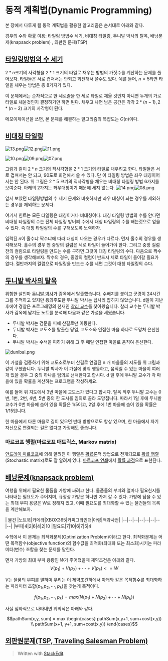#  동적 계획법(Dynamic Programming)

본 장에서 다루게 될 동적 계획법을 활용한 알고리즘은 순서대로 아래와 같다.

경우의 수와 확률 이용: 타일링 방법수 세기, 비대칭 타일링, 두니발 박사의 탈옥, 배낭문제(knapsack problem)
, 외판원 문제(TSP)


## [타일링방법의 수 세기](https://algospot.com/judge/problem/read/TILING2)

$2*n$크기의 사각형을 $2*1$ 크기의 타일로 채우는 방법의 가짓수를 계산하는 문제를 풀어보자. 타일들은 서로 겹쳐서는 안되고 회전해서 쓸수도 있다. 예를 들어, $n=5$라면 타일을 채우는 방법은 총 8가지가 있다. 

이 문제에서는 순차적으로 한 세로줄을 한 세로 타일로 채울 것인지 아니면 두개의 가로 타일로 채울것인지 결정하기만 하면 된다. 채우고 나면 남은 공간은 각각 $2*(n-1), 2*(n-2)$ 크기의 사각형이 된다. 

메모이제이션을 쓰면, 본 문제를 해결하는 알고리즘의 복잡도는 $O(n)$이다.

## [비대칭 타일링](https://algospot.com/judge/problem/read/ASYMTILING)

![13.png](http://algospot.com/media/judge-attachments/99b44b86e82ea246a21867a6970aedfb/13.png)![12.png](http://algospot.com/media/judge-attachments/eabd9fdeb757541289354b1dde1357f0/12.png)![11.png](http://algospot.com/media/judge-attachments/56f26d8f5217e108489083aa594fca16/11.png)

![10.png](http://algospot.com/media/judge-attachments/b60ba1f71aaa61dde733d5088c75b82b/10.png)![09.png](http://algospot.com/media/judge-attachments/03beebe7a6a34a588d0742a71e6d63e4/09.png)![07.png](http://algospot.com/media/judge-attachments/71701ba4f30e767b1894c86b216a5daa/07.png)

그림과 같이 $2 * n$ 크기의 직사각형을 2 * 1 크기의 타일로 채우려고  한다. 타일들은 서로 겹쳐서는 안 되고, 90도로 회전해서 쓸 수 있다. 단 이 타일링 방법은 좌우 대칭이어서는 안 된다. 위 그림은 2 * 5 크기의 직사각형을 채우는 비대칭 타일링 방법 6가지를 보여준다. 아래의  2가지는 좌우대칭이기 때문에 세지 않는다.
![14.png](http://algospot.com/media/judge-attachments/25c64a7a37ecfc8c5b2691d24c237510/14.png)![08.png](http://algospot.com/media/judge-attachments/c9dec0372bcc0b198a30305af57364fa/08.png)

앞서 보았던 타일링방법의 수 세기 문제와 비슷하지만 좌우 대칭이 되는 경우를 제외하는 경우를 제외하는 문제다. 

여기서 힌트는 모든 타일링은 대칭이거나 비대칭이다. 대칭 타일링 방법의 수를 안다면 비대칭 타일링의 수는 전체 타일링 방버븨 수에서 대칭 타일링의 수를 빼는것으로 얻을 수 있다. 즉 대칭 타일링의 수를 구해보도록 노력하자. 

입력된 $n$이 홀수냐 짝수냐에 따라 대칭이 나오는 경우가 다르다. 
먼저 홀수의 경우를 생각해보자. 홀수의 경우 맨 중앙의 컬럼은 세로 타일이 들어가야 한다. 그리고 중앙 컬럼 전의 컬럼으로 타일링을 만드는 수를 구하면 그것이 대칭 타일링의 수다. 
다음으로 짝수의 경우를 생각해보자. 짝수의 경우, 중앙의 컬럼이 반드시 세로 타일이 들어갈 필요가 없다. 절반까지의 컬럼으로 타일링을 만드는 수를 세면 그것이 대칭 타일링의 수다. 

## [두니발 박사의 탈옥](https://algospot.com/judge/problem/read/NUMB3RS)

위험한 살인마  [두니발 박사](http://ko.wikipedia.org/wiki/%ED%95%9C%EB%8B%88%EB%B0%9C_%EB%A0%89%ED%84%B0)가 감옥에서 탈출했습니다. 수배지를 붙이고 군경이 24시간 그를 추적하고 있지만 용의주도한 두니발 박사는 쉽사리 잡히지 않았습니다. d일이 지난 후에야 경찰은 프로그래밍의 천재인  [찰리 교수](http://ko.wikipedia.org/wiki/%EB%84%98%EB%B2%84%EC%8A%A4_(%EB%93%9C%EB%9D%BC%EB%A7%88))를 찾아왔습니다. 찰리 교수는 두니발 박사가 감옥에 남겨둔 노트를 분석해 다음과 같은 가설을 세웠습니다.

-   두니발 박사는 검문을 피해 산길로만 이동한다.
-   두니발 박사는 교도소를 탈출한 당일, 교도소와 인접한 마을 하나로 도망쳐 은신한다.
-   두니발 박사는 수색을 피하기 위해 그 후 매일 인접한 마을로 움직여 은신한다.

![dunibal.png](http://algospot.com/media/judge-attachments/298903b8a37b6938ae6915ce1cab80fd/dunibal.png)

이 가설을 검증하기 위해 교도소로부터 산길로 연결된 n 개 마을들의 지도를 위 그림과 같이 구했습니다. 두니발 박사가 이 가설에 맞춰 행동하고, 움직일 수 있는 마을이 여러 개 있을 경우 그 중의 하나를 임의로 선택한다고 합시다. d 일 후에 두니발 교수가 각 마을에 있을 확률을 계산하는 프로그램을 작성하세요.

예를 들어 위 지도에서 3번 마을에 교도소가 있다고 합시다. 탈옥 직후 두니발 교수는 0번, 1번, 2번, 4번, 5번 중의 한 도시를 임의로 골라 도망칩니다. 따라서 1일 후에 두니발 교수가 0번 마을에 숨어 있을 확률은 1/5이고, 2일 후에 1번 마을에 숨어 있을 확률은 1/15입니다.

한 마을에서 다른 마을로 길이 있으면 반대 방향으로도 항상 있으며, 한 마을에서 자기 자신으로 연결되는 길은 없다고 가정해도 좋습니다.

### 마르코프 행렬(마르코프 매트릭스, Markov matrix)

[안드레이 마르코프](https://ko.wikipedia.org/wiki/%EC%95%88%EB%93%9C%EB%A0%88%EC%9D%B4_%EB%A7%88%EB%A5%B4%EC%BD%94%ED%94%84 "안드레이 마르코프")에 의해 알려진 이 행렬은  [확률론](https://ko.wikipedia.org/wiki/%ED%99%95%EB%A5%A0%EB%A1%A0 "확률론")적 방법으로 전개되므로  [확률 행렬](https://ko.wikipedia.org/w/index.php?title=%ED%99%95%EB%A5%A0_%ED%96%89%EB%A0%AC&action=edit&redlink=1 "확률 행렬 (없는 문서)")(Stochastic matrix)로도 잘 알려져 있다.  [마르코프 연쇄](https://ko.wikipedia.org/wiki/%EB%A7%88%EB%A5%B4%EC%BD%94%ED%94%84_%EC%97%B0%EC%87%84 "마르코프 연쇄")에서  [확률 과정](https://ko.wikipedia.org/wiki/%ED%99%95%EB%A5%A0_%EA%B3%BC%EC%A0%95 "확률 과정")으로 표현된다.


## [배낭문제(knapsack problem)](https://algospot.com/judge/problem/read/PACKING)

여행을 위해서 필요한 물품을 가방에 싸려고 한다. 물품들의 부피와 얼마나 필요한지를 나타내는 필요도가 주어지며, 규정상 가방은 하나만 가져 갈 수 있다. 가방에 담을 수 있는 최대 부피 용량은 W로 정해져 있고, 이때 필요도를 최대화할 수 있는 물건들의 목록을 계산해보자. 

| 물건 |노트북|카메라|XBOX365|커피그라인더|아령|백과사전|
|--|--|--|--|--|--|--|--|
|부피|4|2|6|4|2|10
|필요도|7|10|6|7|5|4

수학에서 이 문제는 최적화문제(Optimization Problem)이라고 한다. 최적화문제는 어떤 목적함수(objective function)의 함수값을 최적화(최대화 또는 최소화)시키는 파라미터(변수) 조합을 찾는 문제를 말한다. 

먼저 가방의 최대 부피 용량인 $W$가 주어졌을때 제약조건은 아래와 같다.
$$V(p_1)+V(p_2)+\cdots + V(p_k) <= W$$

$V$는 물품의 부피를 말하며 우리는 이 제약조건하에서 아래와 같은 목적함수를 최대화하는 파라미터 조합($p_1, p_2, \cdots, p_k$)을 찾는게 목적이다.

$$f(p_1, p_2, \cdots, p_k) = max(N(p_1)+N(p_2)+\cdots + N(p_k))$$

사실 점화식으로 나타내면 위의식은 아래와 같다. 

$$pathSum(x,y, sum) = max \begin{cases} pathSum(x,y+1, sum+cost(x,y)) \\
pathSum(x+1, y+1, sum+cost(x,y)) \end{cases}$$


## [외판원문제(TSP, Traveling Salesman Problem)](https://algospot.com/judge/problem/read/TSP1)


> Written with [StackEdit](https://stackedit.io/).
<!--stackedit_data:
eyJoaXN0b3J5IjpbLTE5OTYyNzU2MTcsMTQzMTYzNTQwOSw0OT
k5NDM1MDMsNzY1NDIyMzU0LC0xODE4NTI0NDI4LC0xODAwMjE1
NzkwLDE1MjAzNDYwMTcsMTA3MDY2MzgxOCwtMTYyMzQ0NjQ5Mi
wtMTA0NzAzMTcwOSwxMzU0Mzc2OTgsMjA5NjM1NDE5OCwzOTAx
MTIyMTAsLTE1NzA4ODU4NjUsLTEzOTI4NDg0NTEsLTYzMzk4ND
A2Miw5NzA0Mzk1NDksLTgyMTc0NDY5OSwxMjMxNDEyNDM4LDIx
NTI4NzAyMF19
-->
